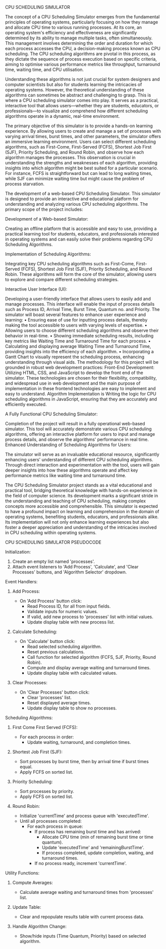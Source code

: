 CPU SCHEDULING SIMULATOR

The concept of a CPU Scheduling Simulator emerges from the fundamental principles of operating systems, particularly focusing on how they manage and allocate CPU time to various running processes. At its core, an operating system's efficiency and effectiveness are significantly determined by its ability to manage multiple tasks, often simultaneously. This management involves determining the order and duration for which each process accesses the CPU, a decision-making process known as CPU scheduling. The CPU scheduling algorithms are pivotal in this process, as they dictate the sequence of process execution based on specific criteria, aiming to optimise various performance metrics like throughput, turnaround time, waiting time, and CPU utilisation.

Understanding these algorithms is not just crucial for system designers and computer scientists but also for students learning the intricacies of operating systems. However, the theoretical understanding of these algorithms can sometimes be abstract and challenging to grasp. This is where a CPU scheduling simulator comes into play. It serves as a practical, interactive tool that allows users—whether they are students, educators, or professionals—to visualize and comprehend how different scheduling algorithms operate in a dynamic, real-time environment.

The primary objective of this simulator is to provide a hands-on learning experience. By allowing users to create and manage a set of processes with varying arrival times, burst times, and other parameters, the simulator offers an immersive learning environment. Users can select different scheduling algorithms, such as First-Come, First-Served (FCFS), Shortest Job First (SJF), Priority Scheduling, and Round Robin, and observe how each algorithm manages the processes. This observation is crucial in understanding the strengths and weaknesses of each algorithm, providing insights into which algorithm might be best suited for a particular scenario. For instance, FCFS is straightforward but can lead to long waiting times, while SJF can minimize waiting time but might cause the problem of process starvation.

The development of a web-based CPU Scheduling Simulator. This simulator is designed to provide an interactive and educational platform for understanding and analyzing various CPU scheduling algorithms. The primary scope of the project includes:

Development of a Web-based Simulator: 

Creating an offline platform that is accessible and easy to use, providing a practical learning tool for students, educators, and professionals interested in operating systems and can easily solve their problems regarding CPU Scheduling Algorithms.

Implementation of Scheduling Algorithms:

 Integrating key CPU scheduling algorithms such as First-Come, First-Served (FCFS), Shortest Job First (SJF), Priority Scheduling, and Round Robin. These algorithms will form the core of the simulator, allowing users to explore and compare different scheduling strategies.

Interactive User Interface (UI): 

Developing a user-friendly interface that allows users to easily add and manage processes. This interface will enable the input of process details such as Process ID, Arrival Time, Burst Time, Quantum no. and Priority.
The simulator will boast several features to enhance user experience and learning:
•	Ensuring ease of use for inputting process details, thereby making the tool accessible to users with varying levels of expertise.
•	Allowing users to choose different scheduling algorithms and observe their behavior in real-time.
•	Showing immediate scheduling results, including key metrics like Waiting Time and Turnaround Time for each process.
•	Calculating and displaying average Waiting Time and Turnaround Time, providing insights into the efficiency of each algorithm.
•	Incorporating a Gantt Chart to visually represent the scheduling process, enhancing understanding through visual aids.
The methodology for this project will be grounded in robust web development practices:
Front-End Development: Utilizing HTML, CSS, and JavaScript to develop the front end of the simulator. These technologies are chosen for their flexibility, compatibility, and widespread use in web development and the main purpose of implementation in these frontend technologies are easy to implement and easy to understand.
Algorithm Implementation is Writing the logic for CPU scheduling algorithms in JavaScript, ensuring that they are accurately and efficiently executed.

A Fully Functional CPU Scheduling Simulator:

Completion of the project will result in a fully operational web-based simulator. This tool will accurately demonstrate various CPU scheduling algorithms, offering an interactive platform for users to input and manage process details, and observe the algorithms' performance in real time.
 
Enhanced Understanding of Scheduling Algorithms for Users:

The simulator will serve as an invaluable educational resource, significantly enhancing users' understanding of different CPU scheduling algorithms. Through direct interaction and experimentation with the tool, users will gain deeper insights into how these algorithms operate and affect key performance metrics like waiting time and turnaround time.

The CPU Scheduling Simulator project stands as a vital educational and practical tool, bridging theoretical knowledge with hands-on experience in the field of computer science. Its development marks a significant stride in the understanding and teaching of CPU scheduling, making complex concepts more accessible and comprehensible. This simulator is expected to have a profound impact on learning and comprehension in the domain of operating systems, benefiting students, educators, and professionals alike. Its implementation will not only enhance learning experiences but also foster a deeper appreciation and understanding of the intricacies involved in CPU scheduling within operating systems.

CPU SCHEDULING SIMULATOR PSEUDOCODE

Initialization:
1. Create an empty list named 'processes'.
2. Attach event listeners to 'Add Process', 'Calculate', and 'Clear Processes' buttons, and 'Algorithm Selector' dropdown.

Event Handlers:
1. Add Process:
   - On 'Add Process' button click:
     - Read Process ID, for all from input fields.
     - Validate inputs for numeric values.
     - If valid, add new process to 'processes' list with initial values.
     - Update display table with new process list.

2. Calculate Scheduling:
   - On 'Calculate' button click:
     - Read selected scheduling algorithm.
     - Reset previous calculations.
     - Call function for selected algorithm (FCFS, SJF, Priority, Round Robin).
     - Compute and display average waiting and turnaround times.
     - Update display table with calculated values.
 
3. Clear Processes:
   - On 'Clear Processes' button click:
     - Clear 'processes' list.
     - Reset displayed average times.
     - Update display table to show no processes.

Scheduling Algorithms:
1. First Come First Served (FCFS):
   - For each process in order:
     - Update waiting, turnaround, and completion times.

2. Shortest Job First (SJF):
   - Sort processes by burst time, then by arrival time if burst times equal.
   - Apply FCFS on sorted list.

3. Priority Scheduling:
   - Sort processes by priority.
   - Apply FCFS on sorted list.

4. Round Robin:
   - Initialize 'currentTime' and process queue with 'executedTime'.
   - Until all processes completed:
     - For each process in queue:
       - If process has remaining burst time and has arrived:
         - Allocate CPU time (min of remaining burst time or time quantum).
         - Update 'executedTime' and 'remainingBurstTime'.
         - If process completed, update completion, waiting, and turnaround times.
       - If no process ready, increment 'currentTime'.

Utility Functions:
1. Compute Averages:
   - Calculate average waiting and turnaround times from 'processes' list.

2. Update Table:
   - Clear and repopulate results table with current process data.

3. Handle Algorithm Change:
   - Show/hide inputs (Time Quantum, Priority) based on selected algorithm.
